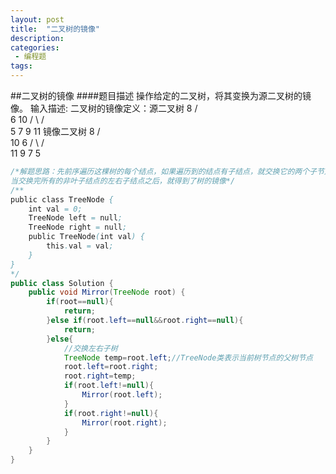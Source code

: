 ```yaml
---
layout: post
title:  "二叉树的镜像"
description: 
categories:
 - 编程题
tags:
---
```



##二叉树的镜像
####题目描述
操作给定的二叉树，将其变换为源二叉树的镜像。
输入描述:
二叉树的镜像定义：源二叉树 
    	    8
    	   /  \
    	  6   10
    	 / \  / \
    	5  7 9 11
    	镜像二叉树
    	    8
    	   /  \
    	  10   6
    	 / \  / \
    	11 9 7  5

```Java
/*解题思路：先前序遍历这棵树的每个结点，如果遍历到的结点有子结点，就交换它的两个子节点，
当交换完所有的非叶子结点的左右子结点之后，就得到了树的镜像*/
/**
public class TreeNode {
    int val = 0;
    TreeNode left = null;
    TreeNode right = null;
    public TreeNode(int val) {
        this.val = val;
    }
}
*/
public class Solution {
    public void Mirror(TreeNode root) {
        if(root==null){
            return;
        }else if(root.left==null&&root.right==null){
            return;
        }else{
            //交换左右子树
            TreeNode temp=root.left;//TreeNode类表示当前树节点的父树节点
            root.left=root.right;
            root.right=temp;
            if(root.left!=null){
                Mirror(root.left);
            }
            if(root.right!=null){
                Mirror(root.right);
            }
        }
    }
}
```